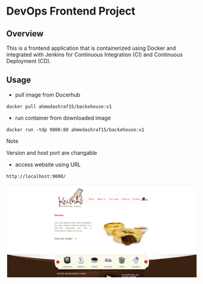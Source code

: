 # DevOps Frontend Project

## Overview

This is a frontend application that is containerized using Docker and integrated with Jenkins for Continuous Integration (CI) and Continuous Deployment (CD).

## Usage

- pull image from Docerhub
```
docker pull ahmedashraf15/backehouse:v1
```
- run container from downloaded image
```
docker run -tdp 9000:80 ahmedashraf15/backehouse:v1
```
> [!NOTE]
> Version and host port are changable

- access website using URL
```
http://localhost:9000/
```

![Screenshot](images/live_project.png)
